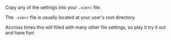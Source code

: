 Copy any of the settings into your `.vimrc` file.

The `.vimrc` file is usually located at your user's root directory.

Accross times this will filled with many other file settings, so play it try it out and have fun!
